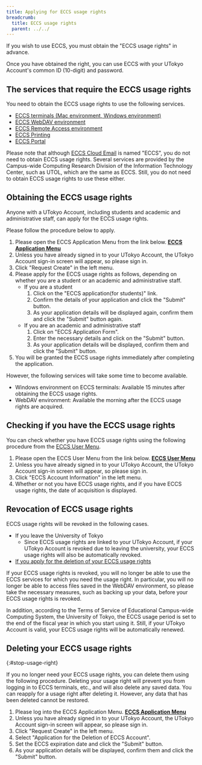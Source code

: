 ```yaml
---
title: Applying for ECCS usage rights
breadcrumb:
  title: ECCS usage rights
  parent: ../../
---
```


If you wish to use ECCS, you must obtain the "ECCS usage rights" in advance.

Once you have obtained the right, you can use ECCS with your UTokyo Account's common ID (10-digit) and password.

## The services that require the ECCS usage rights

You need to obtain the ECCS usage rights to use the following services.

- [ECCS terminals (Mac environment, Windows environment)](/en/eccs/)
- [ECCS WebDAV environment](/en/eccs/features/webdav/)
- [ECCS Remote Access environment](/en/eccs/features/ras/)
- [ECCS Printing](/en/eccs/features/printing/)
- [ECCS Portal](https://portal.ecc.u-tokyo.ac.jp/)

Please note that although [ECCS Cloud Email](/en/google/) is named "ECCS", you do not need to obtain ECCS usage rights. Several services are provided by the Campus-wide Computing Research Division of the Information Technology Center, such as UTOL, which are the same as ECCS. Still, you do not need to obtain ECCS usage rights to use these either.

## Obtaining the ECCS usage rights

Anyone with a UTokyo Account, including students and academic and administrative staff, can apply for the ECCS usage rights.

Please follow the procedure below to apply.

1. Please open the ECCS Application Menu from the link below.
   <strong class="box center">
   [ECCS Application Menu](https://idm.ecc.u-tokyo.ac.jp/idworkflow/)
   </strong>
2. Unless you have already signed in to your UTokyo Account, the UTokyo Account sign-in screen will appear, so please sign in.
3. Click "Request Create" in the left menu.
4. Please apply for the ECCS usage rights as follows, depending on whether you are a student or an academic and administrative staff.
   - If you are a student
     1. Click on the "ECCS application(for students)" link.
     2. Confirm the details of your application and click the "Submit" button.
     3. As your application details will be displayed again, confirm them and click the "Submit" button again.
   - If you are an academic and administrative staff
     1. Click on "ECCS Application Form".
     2. Enter the necessary details and click on the "Submit" button.
     3. As your application details will be displayed, confirm them and click the "Submit" button.
5. You will be granted the ECCS usage rights immediately after completing the application.

However, the following services will take some time to become available.

- Windows environment on ECCS terminals: Available 15 minutes after obtaining the ECCS usage rights.
- WebDAV environment: Available the morning after the ECCS usage rights are acquired.

## Checking if you have the ECCS usage rights

You can check whether you have ECCS usage rights using the following procedure from the [ECCS User Menu](https://idm.ecc.u-tokyo.ac.jp/webmtn/).

1. Please open the ECCS User Menu from the link below.
   <strong class="box center">
   [ECCS User Menu](https://idm.ecc.u-tokyo.ac.jp/webmtn/)
   </strong>
2. Unless you have already signed in to your UTokyo Account, the UTokyo Account sign-in screen will appear, so please sign in.
3. Click "ECCS Account Information" in the left menu.
4. Whether or not you have ECCS usage rights, and if you have ECCS usage rights, the date of acquisition is displayed.

## Revocation of ECCS usage rights

ECCS usage rights will be revoked in the following cases.

- If you leave the University of Tokyo
  - Since ECCS usage rights are linked to your UTokyo Account, if your UTokyo Account is revoked due to leaving the university, your ECCS usage rights will also be automatically revoked.
- [If you apply for the deletion of your ECCS usage rights](#stop-usage-right)

If your ECCS usage rights is revoked, you will no longer be able to use the ECCS services for which you need the usage right. In particular, you will no longer be able to access files saved in the WebDAV environment, so please take the necessary measures, such as backing up your data, before your ECCS usage rights is revoked.

In addition, according to the Terms of Service of Educational Campus-wide Computing System, the University of Tokyo, the ECCS usage period is set to the end of the fiscal year in which you start using it. Still, if your UTokyo Account is valid, your ECCS usage rights will be automatically renewed.

## Deleting your ECCS usage rights
{:#stop-usage-right}

If you no longer need your ECCS usage rights, you can delete them using the following procedure. Deleting your usage right will prevent you from logging in to ECCS terminals, etc., and will also delete any saved data. You can reapply for a usage right after deleting it. However, any data that has been deleted cannot be restored.

1. Please log into the ECCS Application Menu.
   <strong class="box center">
   [ECCS Application Menu](https://idm.ecc.u-tokyo.ac.jp/idworkflow/)
   </strong>
2. Unless you have already signed in to your UTokyo Account, the UTokyo Account sign-in screen will appear, so please sign in.
3. Click "Request Create" in the left menu.
4. Select "Application for the Deletion of ECCS Account".
5. Set the ECCS expiration date and click the "Submit" button.
6. As your application details will be displayed, confirm them and click the "Submit" button.
